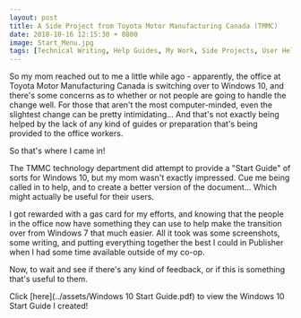 ```yaml
---
layout: post
title: A Side Project from Toyota Motor Manufacturing Canada (TMMC)
date: 2018-10-16 12:15:30 + 0800
image: Start_Menu.jpg
tags: [Technical Writing, Help Guides, My Work, Side Projects, User Help, Writing Samples]
---
```

So my mom reached out to me a little while ago - apparently, the office at Toyota Motor Manufacturing Canada is switching over to Windows 10, and there's some concerns as to whether or not people are going to handle the change well. For those that aren't the most computer-minded, even the slightest change can be pretty intimidating... And that's not exactly being helped by the lack of any kind of guides or preparation that's being provided to the office workers.

So that's where I came in!

The TMMC technology department did attempt to provide a "Start Guide" of sorts for Windows 10, but my mom wasn't exactly impressed. Cue me being called in to help, and to create a better version of the document... Which might actually be useful for their users.

I got rewarded with a gas card for my efforts, and knowing that the people in the office now have something they can use to help make the transition over from Windows 7 that much easier. All it took was some screenshots, some writing, and putting everything together the best I could in Publisher when I had some time available outside of my co-op.

Now, to wait and see if there's any kind of feedback, or if this is something that's useful to them.

Click [here](../assets/Windows 10 Start Guide.pdf) to view the Windows 10 Start Guide I created!
